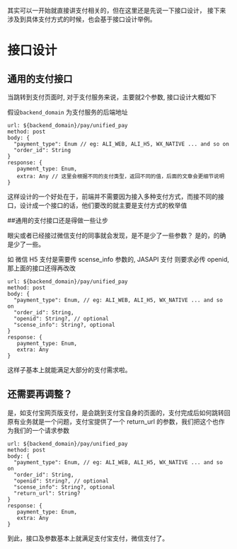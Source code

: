 其实可以一开始就直接讲支付相关的，但在这里还是先说一下接口设计， 接下来涉及到具体支付方式的时候，也会基于接口设计举例。



# 接口设计

## 通用的支付接口

当跳转到支付页面时,  对于支付服务来说，主要就2个参数, 接口设计大概如下

假设`backend_domain` 为支付服务的后端地址

```
url: ${backend_domain}/pay/unified_pay
method: post
body: {
  "payment_type": Enum // eg: ALI_WEB, ALI_H5, WX_NATIVE ... and so on
  "order_id": String
}
response: {
   payment_type: Enum,
   extra: Any // 这里会根据不同的支付类型，返回不同的值，后面的文章会更细节说明
}
```

这样设计的一个好处在于，前端并不需要因为接入多种支付方式，而接不同的接口，设计成一个接口的话，他们要改的就主要是支付方式的枚举值

##通用的支付接口还是得做一些让步

眼尖或者已经接过微信支付的同事就会发现，是不是少了一些参数？ 是的，的确是少了一些。

如 微信 H5 支付是需要传 scense_info 参数的,   JASAPI 支付 则要求必传 openid,  那上面的接口还得再改改

```
url: ${backend_domain}/pay/unified_pay
method: post
body: {
  "payment_type": Enum, // eg: ALI_WEB, ALI_H5, WX_NATIVE ... and so on
  "order_id": String,
  "openid": String?, // optional
  "scense_info": String?, optional
}
response: {
   payment_type: Enum,
   extra: Any
}
```

这样子基本上就能满足大部分的支付需求啦。

## 还需要再调整？

是，如支付宝网页版支付，是会跳到支付宝自身的页面的，支付完成后如何跳转回原有业务就是一个问题，支付宝提供了一个 return_url 的参数，我们把这个也作为我们的一个请求参数

```
url: ${backend_domain}/pay/unified_pay
method: post
body: {
  "payment_type": Enum, // eg: ALI_WEB, ALI_H5, WX_NATIVE ... and so on
  "order_id": String,
  "openid": String?, // optional
  "scense_info": String?, optional
  "return_url": String?
}
response: {
   payment_type: Enum,
   extra: Any
}
```

到此，接口及参数基本上就满足支付宝支付，微信支付了。